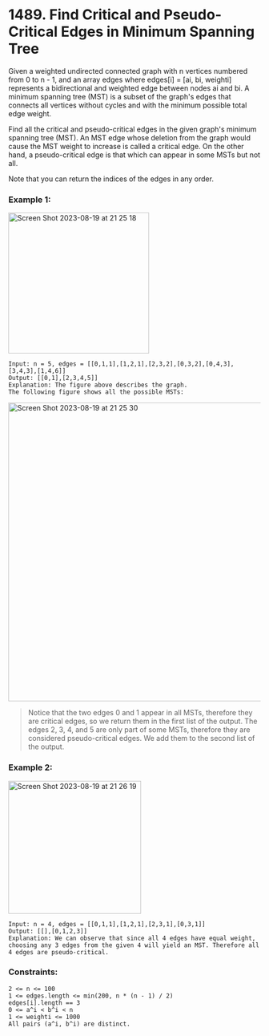 # 1489. Find Critical and Pseudo-Critical Edges in Minimum Spanning Tree

Given a weighted undirected connected graph with n vertices numbered from 0 to n - 1, and an array edges where edges[i] = [ai, bi, weighti] represents a bidirectional and weighted edge between nodes ai and bi. A minimum spanning tree (MST) is a subset of the graph's edges that connects all vertices without cycles and with the minimum possible total edge weight.

Find all the critical and pseudo-critical edges in the given graph's minimum spanning tree (MST). An MST edge whose deletion from the graph would cause the MST weight to increase is called a critical edge. On the other hand, a pseudo-critical edge is that which can appear in some MSTs but not all.

Note that you can return the indices of the edges in any order.

 

### Example 1:
<img width="281" alt="Screen Shot 2023-08-19 at 21 25 18" src="https://github.com/Alisherka7/LeetCode/assets/38793933/43057cff-f026-4708-89dd-34f7538c4ee1">


```
Input: n = 5, edges = [[0,1,1],[1,2,1],[2,3,2],[0,3,2],[0,4,3],[3,4,3],[1,4,6]]
Output: [[0,1],[2,3,4,5]]
Explanation: The figure above describes the graph.
The following figure shows all the possible MSTs:
```

<img width="596" alt="Screen Shot 2023-08-19 at 21 25 30" src="https://github.com/Alisherka7/LeetCode/assets/38793933/07b6a37a-46fa-408d-97e1-f4069b2bea44">

> Notice that the two edges 0 and 1 appear in all MSTs, therefore they are critical edges, so we return them in the first list of the output.
The edges 2, 3, 4, and 5 are only part of some MSTs, therefore they are considered pseudo-critical edges. We add them to the second list of the output.

### Example 2:
<img width="265" alt="Screen Shot 2023-08-19 at 21 26 19" src="https://github.com/Alisherka7/LeetCode/assets/38793933/543f3d8f-08de-4c23-9a07-86e45ba56b0a">

```
Input: n = 4, edges = [[0,1,1],[1,2,1],[2,3,1],[0,3,1]]
Output: [[],[0,1,2,3]]
Explanation: We can observe that since all 4 edges have equal weight, choosing any 3 edges from the given 4 will yield an MST. Therefore all 4 edges are pseudo-critical.
```

### Constraints:
```
2 <= n <= 100
1 <= edges.length <= min(200, n * (n - 1) / 2)
edges[i].length == 3
0 <= a^i < b^i < n
1 <= weighti <= 1000
All pairs (a^i, b^i) are distinct.
```
